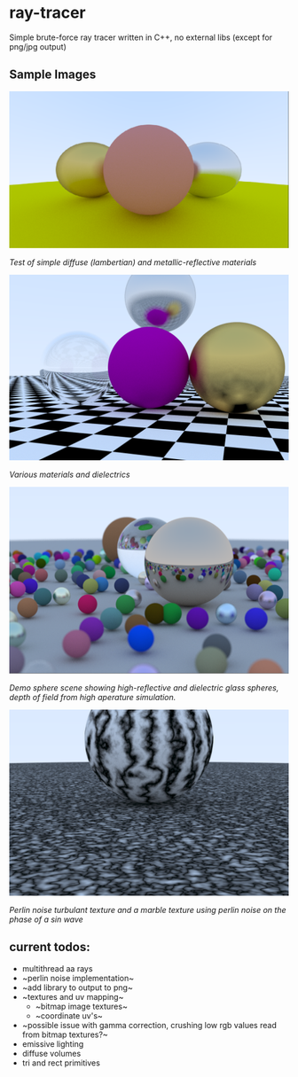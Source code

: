 # ray-tracer

Simple brute-force ray tracer written in C++, no external libs (except for png/jpg output)

## Sample Images
![materials](https://github.com/SagewLivingstone/ray-tracer/blob/main/demo_materials.png?raw=true)

_Test of simple diffuse (lambertian) and metallic-reflective materials_

![checker texture and mats](https://github.com/SagewLivingstone/ray-tracer/blob/main/materials_render.png)

_Various materials and dielectrics_

![demo sphere scene](https://github.com/SagewLivingstone/ray-tracer/blob/main/demo_scene_spheres.png?raw=true)

_Demo sphere scene showing high-reflective and dielectric glass spheres, depth of field from high aperature simulation._

![](https://github.com/SagewLivingstone/ray-tracer/blob/main/perlin_and_marble.png?raw=true)

_Perlin noise turbulant texture and a marble texture using perlin noise on the phase of a sin wave_

## current todos:
* multithread aa rays
* ~perlin noise implementation~
* ~add library to output to png~
* ~textures and uv mapping~
  * ~bitmap image textures~
  * ~coordinate uv's~
* ~possible issue with gamma correction, crushing low rgb values read from bitmap textures?~
* emissive lighting
* diffuse volumes
* tri and rect primitives
